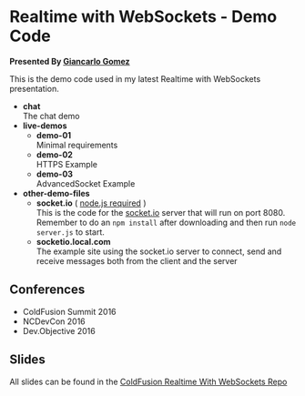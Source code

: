 # Realtime with WebSockets - Demo Code
__Presented By [Giancarlo Gomez](https://github.com/GiancarloGomez)__

This is the demo code used in my latest Realtime with WebSockets presentation.

* __chat__<br />The chat demo
* __live-demos__
	* __demo-01__<br />Minimal requirements
	* __demo-02__<br />HTTPS Example
	* __demo-03__<br />AdvancedSocket Example
* __other-demo-files__
	* __socket.io__ ( [node.js required](https://nodejs.org/) )<br />
	This is the code for the [socket.io](http://socket.io/) server that will run on port 8080. Remember to do an <code>npm install</code> after downloading and then run <code>node server.js</code> to start.
	* __socketio.local.com__<br />
	The example site using the socket.io server to connect, send and receive messages both from the client and the server

## Conferences
* ColdFusion Summit 2016
* NCDevCon 2016
* Dev.Objective 2016

## Slides
All slides can be found in the [ColdFusion Realtime With WebSockets Repo](https://github.com/GiancarloGomez/ColdFusion-Realtime-With-WebSockets "ColdFusion Realtime With WebSockets Repo")